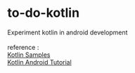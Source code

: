 # to-do-kotlin

Experiment kotlin in android development<br /><br />
reference : <br/>
<a href="https://github.com/JetBrains/kotlin-examples">Kotlin Samples</a><br/>
<a href="https://kotlinlang.org/docs/tutorials/kotlin-android.html">Kotlin Android Tutorial</a>
